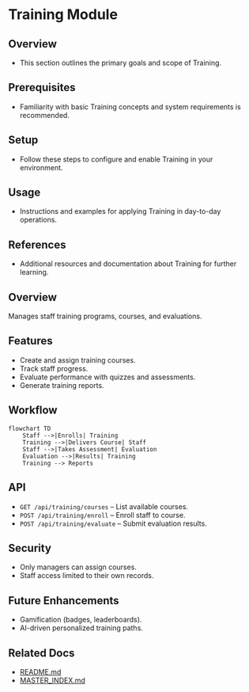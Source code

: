 # Training Module

## Overview
- This section outlines the primary goals and scope of Training.

## Prerequisites
- Familiarity with basic Training concepts and system requirements is recommended.

## Setup
- Follow these steps to configure and enable Training in your environment.

## Usage
- Instructions and examples for applying Training in day-to-day operations.

## References
- Additional resources and documentation about Training for further learning.


## Overview
Manages staff training programs, courses, and evaluations.

## Features
- Create and assign training courses.  
- Track staff progress.  
- Evaluate performance with quizzes and assessments.  
- Generate training reports.  

## Workflow
```mermaid
flowchart TD
    Staff -->|Enrolls| Training
    Training -->|Delivers Course| Staff
    Staff -->|Takes Assessment| Evaluation
    Evaluation -->|Results| Training
    Training --> Reports
```

## API
- `GET /api/training/courses` – List available courses.  
- `POST /api/training/enroll` – Enroll staff to course.  
- `POST /api/training/evaluate` – Submit evaluation results.  

## Security
- Only managers can assign courses.  
- Staff access limited to their own records.  

## Future Enhancements
- Gamification (badges, leaderboards).  
- AI-driven personalized training paths.

## Related Docs
- [README.md](README.md)
- [MASTER_INDEX.md](MASTER_INDEX.md)

